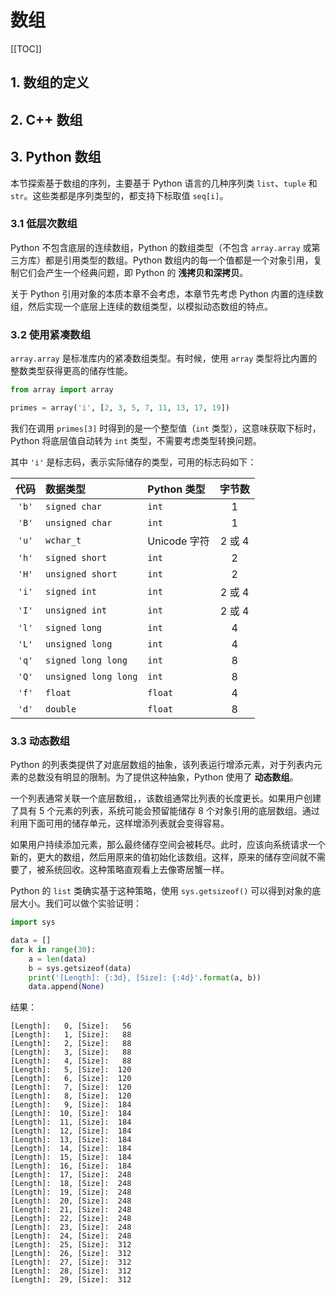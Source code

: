 # 数组

[[TOC]]

## 1. 数组的定义

## 2. C++ 数组

## 3. Python 数组

本节探索基于数组的序列，主要基于 Python 语言的几种序列类 `list`、`tuple` 和 `str`。这些类都是序列类型的，都支持下标取值 `seq[i]`。

### 3.1 低层次数组

Python 不包含底层的连续数组，Python 的数组类型（不包含 `array.array` 或第三方库）都是引用类型的数组。Python 数组内的每一个值都是一个对象引用，复制它们会产生一个经典问题，即 Python 的 **浅拷贝和深拷贝**。

关于 Python 引用对象的本质本章不会考虑，本章节先考虑 Python 内置的连续数组，然后实现一个底层上连续的数组类型，以模拟动态数组的特点。

### 3.2 使用紧凑数组

`array.array` 是标准库内的紧凑数组类型。有时候，使用 `array` 类型将比内置的整数类型获得更高的储存性能。

```python
from array import array

primes = array('i', [2, 3, 5, 7, 11, 13, 17, 19])
```

我们在调用 `primes[3]` 时得到的是一个整型值（`int` 类型），这意味获取下标时，Python 将底层值自动转为 `int` 类型，不需要考虑类型转换问题。

其中 `'i'` 是标志码，表示实际储存的类型，可用的标志码如下：

| 代码 | 数据类型 | Python 类型 | 字节数 |
|:----:|:-------|:------------|:-------:|
| `'b'` | `signed char` | `int` | 1 |
| `'B'` | `unsigned char` | `int` | 1 |
| `'u'` | `wchar_t` | Unicode 字符 | 2 或 4 |
| `'h'` | `signed short` | `int` | 2 |
| `'H'` | `unsigned short` | `int` | 2 |
| `'i'` | `signed int` | `int` | 2 或 4 |
| `'I'` | `unsigned int` | `int` | 2 或 4 |
| `'l'` | `signed long` | `int` | 4 |
| `'L'` | `unsigned long` | `int` | 4 |
| `'q'` | `signed long long` | `int` | 8 |
| `'Q'` | `unsigned long long` | `int` | 8 |
| `'f'` | `float` | `float` | 4 |
| `'d'` | `double` | `float` | 8 |

### 3.3 动态数组

Python 的列表类提供了对底层数组的抽象，该列表运行增添元素，对于列表内元素的总数没有明显的限制。为了提供这种抽象，Python 使用了 **动态数组**。

一个列表通常关联一个底层数组，，该数组通常比列表的长度更长。如果用户创建了具有 $5$ 个元素的列表，系统可能会预留能储存 $8$ 个对象引用的底层数组。通过利用下面可用的储存单元，这样增添列表就会变得容易。

如果用户持续添加元素，那么最终储存空间会被耗尽。此时，应该向系统请求一个新的，更大的数组，然后用原来的值初始化该数组。这样，原来的储存空间就不需要了，被系统回收。这种策略直观看上去像寄居蟹一样。

Python 的 `list` 类确实基于这种策略，使用 `sys.getsizeof()` 可以得到对象的底层大小。我们可以做个实验证明：

```python
import sys

data = []
for k in range(30):
    a = len(data)
    b = sys.getsizeof(data)
    print('[Length]: {:3d}, [Size]: {:4d}'.format(a, b))
    data.append(None)
```

结果：

```log
[Length]:   0, [Size]:   56
[Length]:   1, [Size]:   88
[Length]:   2, [Size]:   88
[Length]:   3, [Size]:   88
[Length]:   4, [Size]:   88
[Length]:   5, [Size]:  120
[Length]:   6, [Size]:  120
[Length]:   7, [Size]:  120
[Length]:   8, [Size]:  120
[Length]:   9, [Size]:  184
[Length]:  10, [Size]:  184
[Length]:  11, [Size]:  184
[Length]:  12, [Size]:  184
[Length]:  13, [Size]:  184
[Length]:  14, [Size]:  184
[Length]:  15, [Size]:  184
[Length]:  16, [Size]:  184
[Length]:  17, [Size]:  248
[Length]:  18, [Size]:  248
[Length]:  19, [Size]:  248
[Length]:  20, [Size]:  248
[Length]:  21, [Size]:  248
[Length]:  22, [Size]:  248
[Length]:  23, [Size]:  248
[Length]:  24, [Size]:  248
[Length]:  25, [Size]:  312
[Length]:  26, [Size]:  312
[Length]:  27, [Size]:  312
[Length]:  28, [Size]:  312
[Length]:  29, [Size]:  312
```

